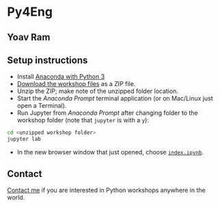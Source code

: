 # Py4Eng
## Yoav Ram

## Setup instructions

- Install [Anaconda with Python 3](http://anaconda.com/download/)
- [Download the workshop files](https://github.com/yoavram/Py4Eng/archive/meprolight.zip) as a ZIP file.
- Unzip the ZIP; make note of the unzipped folder location.
- Start the *Anaconda Prompt* terminal application (or on Mac/Linux just open a Terminal).
- Run Jupyter from *Anaconda Prompt* after changing folder to the workshop folder (note that `jupyter` is with a `y`):
```sh
cd <unzipped workshop folder>
jupyter lab
```
- In the new browser window that just opened, choose [`index.ipynb`](index.ipynb).

## Contact

[Contact me](mailto:yoav@yoavram.com) if you are interested in Python workshops anywhere in the world.

